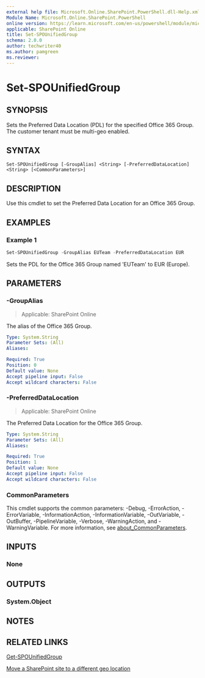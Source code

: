 ```yaml
---
external help file: Microsoft.Online.SharePoint.PowerShell.dll-Help.xml
Module Name: Microsoft.Online.SharePoint.PowerShell
online version: https://learn.microsoft.com/en-us/powershell/module/microsoft.online.sharepoint.powershell/set-spounifiedgroup
applicable: SharePoint Online
title: Set-SPOUnifiedGroup
schema: 2.0.0
author: techwriter40
ms.author: pamgreen
ms.reviewer:
---
```


# Set-SPOUnifiedGroup

## SYNOPSIS

Sets the Preferred Data Location (PDL) for the specified Office 365 Group. The customer tenant must be multi-geo enabled.

## SYNTAX

```
Set-SPOUnifiedGroup [-GroupAlias] <String> [-PreferredDataLocation] <String> [<CommonParameters>]
```

## DESCRIPTION

Use this cmdlet to set the Preferred Data Location for an Office 365 Group.

## EXAMPLES

### Example 1

```powershell
Set-SPOUnifiedGroup -GroupAlias EUTeam -PreferredDataLocation EUR
```

Sets the PDL for the Office 365 Group named 'EUTeam' to EUR (Europe).

## PARAMETERS

### -GroupAlias

> Applicable: SharePoint Online

The alias of the Office 365 Group.

```yaml
Type: System.String
Parameter Sets: (All)
Aliases:

Required: True
Position: 0
Default value: None
Accept pipeline input: False
Accept wildcard characters: False
```

### -PreferredDataLocation

> Applicable: SharePoint Online

The Preferred Data Location for the Office 365 Group.

```yaml
Type: System.String
Parameter Sets: (All)
Aliases:

Required: True
Position: 1
Default value: None
Accept pipeline input: False
Accept wildcard characters: False
```

### CommonParameters
This cmdlet supports the common parameters: -Debug, -ErrorAction, -ErrorVariable, -InformationAction, -InformationVariable, -OutVariable, -OutBuffer, -PipelineVariable, -Verbose, -WarningAction, and -WarningVariable. For more information, see [about_CommonParameters](https://go.microsoft.com/fwlink/?LinkID=113216).

## INPUTS

### None

## OUTPUTS

### System.Object

## NOTES

## RELATED LINKS

[Get-SPOUnifiedGroup](/powershell/module/sharepoint-online/get-spounifiedgroup)

[Move a SharePoint site to a different geo location](/office365/enterprise/move-sharepoint-between-geo-locations)
